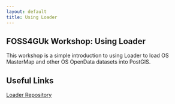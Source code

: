 ```yaml
--- 
layout: default
title: Using Loader
--- 
```


## FOSS4GUk Workshop: Using Loader ##
This workshop is a simple introduction to using Loader to load OS MasterMap and other OS OpenData datasets into PostGIS.

## Useful Links ##
[Loader Repository](https://github.com/AstunTechnology/Loader)
